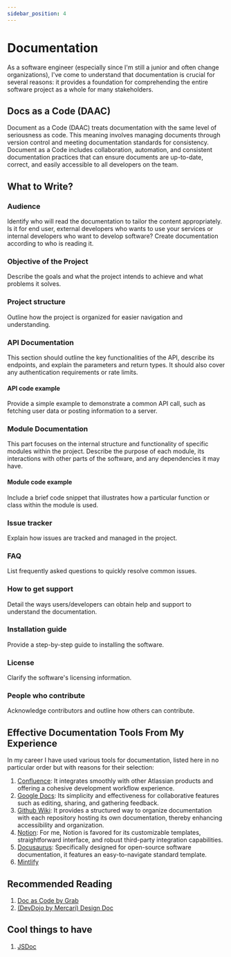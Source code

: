 ```yaml
---
sidebar_position: 4
---
```


# Documentation

As a software engineer (especially since I'm still a junior and often change organizations), I've come to understand that documentation is crucial for several reasons: it provides a foundation for comprehending the entire software project as a whole for many stakeholders.

## Docs as a Code (DAAC)

Document as a Code (DAAC) treats documentation with the same level of seriousness as code. This meaning involves managing documents through version control and meeting documentation standards for consistency. Document as a Code includes collaboration, automation, and consistent documentation practices that can ensure documents are up-to-date, correct, and easily accessible to all developers on the team.

## What to Write?

### Audience

Identify who will read the documentation to tailor the content appropriately. Is it for end user, external developers who wants to use your services or internal developers who want to develop software? Create documentation according to who is reading it.

### Objective of the Project

Describe the goals and what the project intends to achieve and what problems it solves.

### Project structure

Outline how the project is organized for easier navigation and understanding.

### API Documentation

This section should outline the key functionalities of the API, describe its endpoints, and explain the parameters and return types. It should also cover any authentication requirements or rate limits.

#### API code example

Provide a simple example to demonstrate a common API call, such as fetching user data or posting information to a server.

### Module Documentation

This part focuses on the internal structure and functionality of specific modules within the project. Describe the purpose of each module, its interactions with other parts of the software, and any dependencies it may have.

#### Module code example

Include a brief code snippet that illustrates how a particular function or class within the module is used.

### Issue tracker

Explain how issues are tracked and managed in the project.

### FAQ

List frequently asked questions to quickly resolve common issues.

### How to get support

Detail the ways users/developers can obtain help and support to understand the documentation.

### Installation guide

Provide a step-by-step guide to installing the software.

### License

Clarify the software's licensing information.

### People who contribute

Acknowledge contributors and outline how others can contribute.

## Effective Documentation Tools From My Experience

In my career I have used various tools for documentation, listed here in no particular order but with reasons for their selection:

1. [Confluence](https://www.atlassian.com/software/confluence): It integrates smoothly with other Atlassian products and offering a cohesive development workflow experience.
2. [Google Docs](https://www.google.com/docs/about/): Its simplicity and effectiveness for collaborative features such as editing, sharing, and gathering feedback. 
3. [Github Wiki](https://docs.github.com/en/communities/documenting-your-project-with-wikis): It provides a structured way to organize documentation with each repository hosting its own documentation, thereby enhancing accessibility and organization.
4. [Notion](https://www.notion.so/product): For me, Notion is favored for its customizable templates, straightforward interface, and robust third-party integration capabilities.
5. [Docusaurus](https://docusaurus.io/): Specifically designed for open-source software documentation, it features an easy-to-navigate standard template.
6. [Mintlify](https://mintlify.com/)

## Recommended Reading

1. [Doc as Code by Grab](https://engineering.grab.com/doc-as-code)
2. [(DevDojo by Mercari) Design Doc](https://speakerdeck.com/mercari/devdojo-mercari-design-doc-2024)

## Cool things to have

1. [JSDoc](https://jsdoc.app/)
